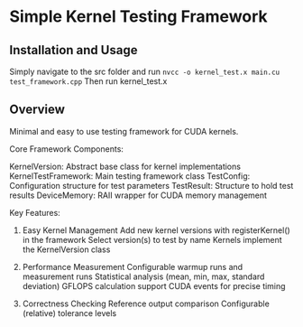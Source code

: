 # Simple Kernel Testing Framework
## Installation and Usage
Simply navigate to the src folder and run
`nvcc -o kernel_test.x main.cu test_framework.cpp`
Then run kernel_test.x

## Overview
Minimal and easy to use testing framework for CUDA kernels.

Core Framework Components:

KernelVersion:       Abstract base class for kernel implementations
KernelTestFramework: Main testing framework class
TestConfig:          Configuration structure for test parameters
TestResult:          Structure to hold test results
DeviceMemory:        RAII wrapper for CUDA memory management

Key Features:
1. Easy Kernel Management
Add new kernel versions with registerKernel() in the framework
Select version(s) to test by name
Kernels implement the KernelVersion class

2. Performance Measurement
Configurable warmup runs and measurement runs
Statistical analysis (mean, min, max, standard deviation)
GFLOPS calculation support
CUDA events for precise timing

3. Correctness Checking
Reference output comparison
Configurable (relative) tolerance levels
